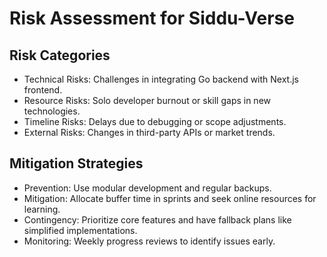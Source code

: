 # Risk Assessment for Siddu-Verse

## Risk Categories
- Technical Risks: Challenges in integrating Go backend with Next.js frontend.
- Resource Risks: Solo developer burnout or skill gaps in new technologies.
- Timeline Risks: Delays due to debugging or scope adjustments.
- External Risks: Changes in third-party APIs or market trends.

## Mitigation Strategies
- Prevention: Use modular development and regular backups.
- Mitigation: Allocate buffer time in sprints and seek online resources for learning.
- Contingency: Prioritize core features and have fallback plans like simplified implementations.
- Monitoring: Weekly progress reviews to identify issues early.